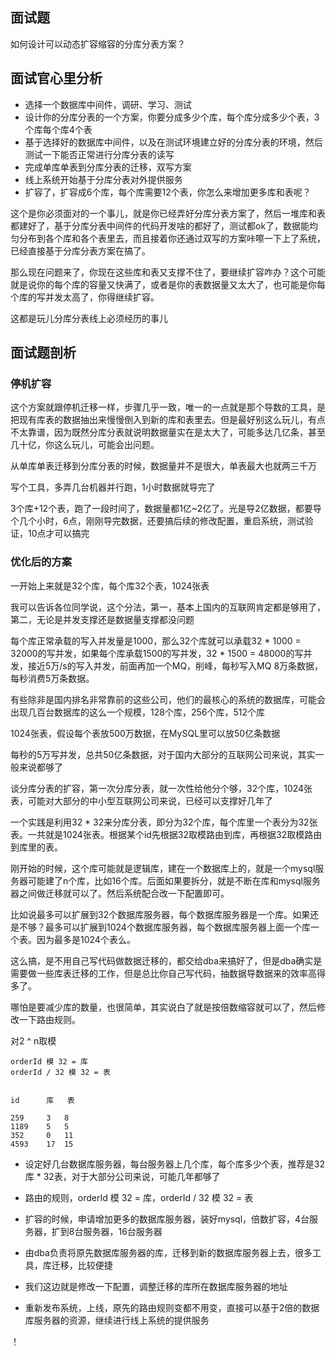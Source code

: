 
## 面试题

如何设计可以动态扩容缩容的分库分表方案？

## 面试官心里分析

- 选择一个数据库中间件，调研、学习、测试
- 设计你的分库分表的一个方案，你要分成多少个库，每个库分成多少个表，3个库每个库4个表
- 基于选择好的数据库中间件，以及在测试环境建立好的分库分表的环境，然后测试一下能否正常进行分库分表的读写
- 完成单库单表到分库分表的迁移，双写方案
- 线上系统开始基于分库分表对外提供服务
- 扩容了，扩容成6个库，每个库需要12个表，你怎么来增加更多库和表呢？

这个是你必须面对的一个事儿，就是你已经弄好分库分表方案了，然后一堆库和表都建好了，基于分库分表中间件的代码开发啥的都好了，测试都ok了，数据能均匀分布到各个库和各个表里去，而且接着你还通过双写的方案咔嚓一下上了系统，已经直接基于分库分表方案在搞了。

那么现在问题来了，你现在这些库和表又支撑不住了，要继续扩容咋办？这个可能就是说你的每个库的容量又快满了，或者是你的表数据量又太大了，也可能是你每个库的写并发太高了，你得继续扩容。

这都是玩儿分库分表线上必须经历的事儿

## 面试题剖析

### 停机扩容

这个方案就跟停机迁移一样，步骤几乎一致，唯一的一点就是那个导数的工具，是把现有库表的数据抽出来慢慢倒入到新的库和表里去。但是最好别这么玩儿，有点不太靠谱，因为既然分库分表就说明数据量实在是太大了，可能多达几亿条，甚至几十亿，你这么玩儿，可能会出问题。

从单库单表迁移到分库分表的时候，数据量并不是很大，单表最大也就两三千万

写个工具，多弄几台机器并行跑，1小时数据就导完了

3个库+12个表，跑了一段时间了，数据量都1亿~2亿了。光是导2亿数据，都要导个几个小时，6点，刚刚导完数据，还要搞后续的修改配置，重启系统，测试验证，10点才可以搞完

### 优化后的方案

一开始上来就是32个库，每个库32个表，1024张表

我可以告诉各位同学说，这个分法，第一，基本上国内的互联网肯定都是够用了，第二，无论是并发支撑还是数据量支撑都没问题

每个库正常承载的写入并发量是1000，那么32个库就可以承载32 * 1000 = 32000的写并发，如果每个库承载1500的写并发，32 * 1500 = 48000的写并发，接近5万/s的写入并发，前面再加一个MQ，削峰，每秒写入MQ 8万条数据，每秒消费5万条数据。

有些除非是国内排名非常靠前的这些公司，他们的最核心的系统的数据库，可能会出现几百台数据库的这么一个规模，128个库，256个库，512个库

1024张表，假设每个表放500万数据，在MySQL里可以放50亿条数据

每秒的5万写并发，总共50亿条数据，对于国内大部分的互联网公司来说，其实一般来说都够了

谈分库分表的扩容，第一次分库分表，就一次性给他分个够，32个库，1024张表，可能对大部分的中小型互联网公司来说，已经可以支撑好几年了

一个实践是利用32 * 32来分库分表，即分为32个库，每个库里一个表分为32张表。一共就是1024张表。根据某个id先根据32取模路由到库，再根据32取模路由到库里的表。

刚开始的时候，这个库可能就是逻辑库，建在一个数据库上的，就是一个mysql服务器可能建了n个库，比如16个库。后面如果要拆分，就是不断在库和mysql服务器之间做迁移就可以了。然后系统配合改一下配置即可。

比如说最多可以扩展到32个数据库服务器，每个数据库服务器是一个库。如果还是不够？最多可以扩展到1024个数据库服务器，每个数据库服务器上面一个库一个表。因为最多是1024个表么。

这么搞，是不用自己写代码做数据迁移的，都交给dba来搞好了，但是dba确实是需要做一些库表迁移的工作，但是总比你自己写代码，抽数据导数据来的效率高得多了。

哪怕是要减少库的数量，也很简单，其实说白了就是按倍数缩容就可以了，然后修改一下路由规则。

对2 ^ n取模

```
orderId 模 32 = 库
orderId / 32 模 32 = 表


id      库   表

259     3	8
1189    5	5
352     0	11
4593    17	15

```

- 设定好几台数据库服务器，每台服务器上几个库，每个库多少个表，推荐是32库 * 32表，对于大部分公司来说，可能几年都够了

- 路由的规则，orderId 模 32 = 库，orderId / 32 模 32 = 表

- 扩容的时候，申请增加更多的数据库服务器，装好mysql，倍数扩容，4台服务器，扩到8台服务器，16台服务器

- 由dba负责将原先数据库服务器的库，迁移到新的数据库服务器上去，很多工具，库迁移，比较便捷

- 我们这边就是修改一下配置，调整迁移的库所在数据库服务器的地址

- 重新发布系统，上线，原先的路由规则变都不用变，直接可以基于2倍的数据库服务器的资源，继续进行线上系统的提供服务


！[](./images/分库分表扩容方案.png)